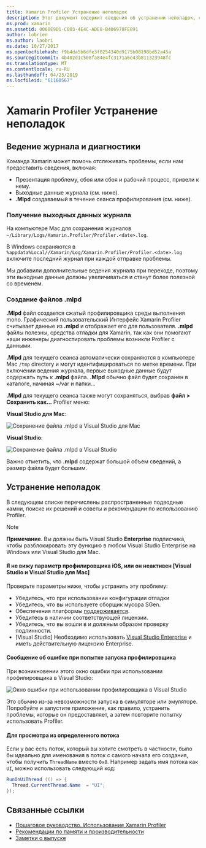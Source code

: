 ```yaml
---
title: Xamarin Profiler Устранение неполадок
description: Этот документ содержит сведения об устранении неполадок, связанных с Xamarin Profiler. Он описывает проблемы, связанные с ведения журнала и диагностики, интегрированной среды разработки и другим темам.
ms.prod: xamarin
ms.assetid: 0060E9D1-C003-4E4C-ADE8-B406978FE891
author: lobrien
ms.author: laobri
ms.date: 10/27/2017
ms.openlocfilehash: f9b4da5b6dfe3f0254340d9175b08198bd52a45a
ms.sourcegitcommit: 4b402d1c508fa84e4fc3171a6e43b811323948fc
ms.translationtype: MT
ms.contentlocale: ru-RU
ms.lasthandoff: 04/23/2019
ms.locfileid: "61160567"
---
```

# <a name="xamarin-profiler-troubleshooting"></a>Xamarin Profiler Устранение неполадок

## <a name="logging-and-diagnostics"></a>Ведение журнала и диагностики

Команда Xamarin может помочь отслеживать проблемы, если нам предоставить сведения, включая:

- Презентация проблему, сбоя или сбоя и рабочий процесс, привели к нему.
- Выходные данные журнала (см. ниже).
- **.Mlpd** создаваемый в течение сеанса профилирования (см. ниже).

### <a name="getting-log-outputs"></a>Получение выходных данных журнала

На компьютере Mac для сохранения журналов `~/Library/Logs/Xamarin.Profiler/Profiler.<date>.log`.

В Windows сохраняются в `%appdata%Local//Xamarin/Log/Xamarin.Profiler/Profiler.<date>.log` включите последний журнал при каждой отправке проблемы.

Мы добавили дополнительные ведения журнала при переходе, поэтому эти выходные данные должны увеличиваться и станут более полезной со временем.

<a name="gen_mlpd" />

### <a name="generating-mlpd-files"></a>Создание файлов .mlpd

**.Mlpd** файл создается сжатый профилировщика среды выполнения mono. Графический пользовательский Интерфейс Xamarin Profiler считывает данные из **.mlpd** и отображает его для пользователя. **.mlpd** файлы полезны, средства отладки для Xamarin, так как они помогают наши инженеры диагностировать проблемы возникли Profiler с данными.

**.Mlpd** для текущего сеанса автоматически сохраняются в компьютере Mac `/tmp` directory и могут идентифицироваться по метке времени. При включении ведения журнала, первые выходные данные будут содержать путь к **.mlpd** файла. **.Mlpd** обычно файл будет сохранен в каталоге, начиная ~/var и папки...

**.Mlpd** для текущего сеанса также могут сохраняться, выбрав **файл > Сохранить как...** Profiler меню:

**Visual Studio для Mac**:

![](troubleshooting-images/image17.png "Сохранение файла .mlpd в Visual Studio для Mac")

**Visual Studio**:

![](troubleshooting-images/image17-vs.png "Сохранение файла .mlpd в Visual Studio")

Важно отметить, что **.mlpd** содержат большой объем сведений, а размер файла будет большим.

## <a name="troubleshooting"></a>Устранение неполадок

В следующем списке перечислены распространенные подводные камни, поиске их решений и советы и рекомендации по использованию Profiler.

> [!NOTE]
> **Примечание**. Вы должны быть Visual Studio **Enterprise** подписчика, чтобы разблокировать эту функцию в любом Visual Studio Enterprise на Windows или Visual Studio для Mac.

#### <a name="i-cant-see-the-ios-profiler-option-or-it-is-greyed-out-visual-studio-and-visual-studio-for-mac"></a>Я не вижу параметр профилировщика iOS, или он неактивен [Visual Studio и Visual Studio для Mac]

Проверьте параметры ниже, чтобы устранить эту проблему:

- Убедитесь, что при использовании конфигурации отладки
- Убедитесь, что вы используете сборщик мусора SGen.
- Обеспечения платформы [поддерживается](~/tools/profiler/index.md#Profiler_Support).
- Убедитесь в наличии соответствующей лицензии.
- Убедитесь, что вы вошли в и должным образом проверку подлинности.
- [Visual Studio] Необходимо использовать [Visual Studio Enterprise](https://visualstudio.microsoft.com/vs/enterprise/) и иметь действительную лицензию Enterprise.

#### <a name="i-get-an-error-when-i-try-to-launch-the-profiler"></a>Сообщение об ошибке при попытке запуска профилировщика

При возникновении этого окно ошибки при использовании профилировщика в Visual Studio:

![](troubleshooting-images/error.png "Окно ошибки при использовании профилировщика в Visual Studio")

Это обычно из-за невозможности запуска в симуляторе или эмуляторе. Попробуйте и запустите приложение, как правило, устранить проблемы, которые он предоставляет, а затем повторите попытку использовать Profiler.

#### <a name="to-watch-a-specific-thread"></a>Для просмотра из определенного потока

Если у вас есть поток, который вы хотите смотреть в частности, было бы идеально для именования в поток с самого начала его создания, чтобы получить `ThreadName` вместо `0x0`. Например задать имя потока как `UI`, можно использовать следующий код:

```csharp
RunOnUiThread (() => {
  Thread.CurrentThread.Name  = "UI";
});
```

## <a name="related-links"></a>Связанные ссылки

- [Пошаговое руководство. Использование Xamarin Profiler](~/tools/profiler/index.md)
- [Рекомендации по памяти и производительности](~/cross-platform/deploy-test/memory-perf-best-practices.md)
- [Заметки о выпуске](https://developer.xamarin.com/releases/profiler/preview/)
